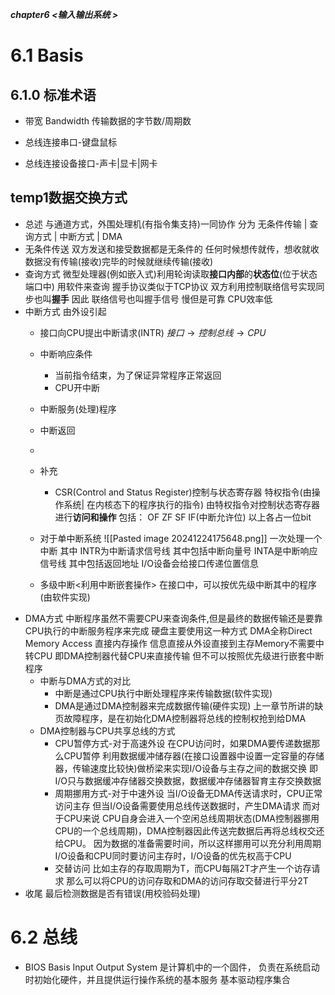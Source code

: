 ***chapter6 <输入输出系统 >***
# 6.1 Basis
## 6.1.0 标准术语
- 带宽 Bandwidth
	传输数据的字节数/周期数

- 总线连接串口-键盘鼠标
- 总线连接设备接口-声卡|显卡|网卡
## temp1数据交换方式
- 总述
	与通道方式，外围处理机(有指令集支持)一同协作
	分为
	无条件传输 | 查询方式 | 中断方式 | DMA
- 无条件传送
	双方发送和接受数据都是无条件的
	任何时候想传就传，想收就收
	数据没有传输(接收)完毕的时候就继续传输(接收)
- 查询方式
	微型处理器(例如嵌入式)利用轮询读取**接口内部**的**状态位**(位于状态端口中) 
	用软件来查询
	握手协议类似于TCP协议
	双方利用控制联络信号实现同步也叫**握手**
	因此 联络信号也叫握手信号
	慢但是可靠 CPU效率低
- 中断方式
	由外设引起
	- 接口向CPU提出中断请求(INTR)
		$接口\rightarrow 控制总线 \rightarrow CPU$
	- 中断响应条件
		- 当前指令结束，为了保证异常程序正常返回
		- CPU开中断
	- 中断服务(处理)程序
		
	- 中断返回
	-
	- 补充
		- CSR(Control and Status Register)控制与状态寄存器
			特权指令(由操作系统| 在内核态下的程序执行的指令)
			由特权指令对控制状态寄存器进行**访问和操作**
			包括：
				OF ZF SF IF(中断允许位)
				以上各占一位bit
			
	- 对于单中断系统
		![[Pasted image 20241224175648.png]]
		一次处理一个中断
		其中
		INTR为中断请求信号线 其中包括中断向量号
		INTA是中断响应信号线 其中包括返回地址
		I/O设备会给接口传递位置信息
	- 多级中断<利用中断嵌套操作>
		在接口中，可以按优先级中断其中的程序(由软件实现)
- DMA方式
	中断程序虽然不需要CPU来查询条件,但是最终的数据传输还是要靠CPU执行的中断服务程序来完成
	硬盘主要使用这一种方式
	DMA全称Direct Memory Access 直接内存操作
	信息直接从外设直接到主存Memory不需要中转CPU
	即DMA控制器代替CPU来直接传输
	但不可以按照优先级进行嵌套中断程序
	- 中断与DMA方式的对比
		- 中断是通过CPU执行中断处理程序来传输数据(软件实现)
		- DMA是通过DMA控制器来完成数据传输(硬件实现)
	上一章节所讲的缺页故障程序，是在初始化DMA控制器将总线的控制权抢到给DMA
	- DMA控制器与CPU共享总线的方式
		- CPU暂停方式-对于高速外设
			在CPU访问时，如果DMA要传递数据那么CPU暂停
			利用数据缓冲储存器(在接口设置器中设置一定容量的存储器，传输速度比较快)做桥梁来实现I/O设备与主存之间的数据交换
			即I/O只与数据缓冲存储器交换数据，数据缓冲存储器智育主存交换数据
		- 周期挪用方式-对于中速外设
			当I/O设备无DMA传送请求时，CPU正常访问主存
			但当I/O设备需要使用总线传送数据时，产生DMA请求
			而对于CPU来说 CPU自身会进入一个空闲总线周期状态(DMA控制器挪用CPU的一个总线周期)，DMA控制器因此传送完数据后再将总线权交还给CPU。
			因为数据的准备需要时间，所以这样挪用可以充分利用周期
			I/O设备和CPU同时要访问主存时，I/O设备的优先权高于CPU
		- 交替访问
				比如主存的存取周期为T，而CPU每隔2T才产生一个访存请求
				那么可以将CPU的访问存取和DMA的访问存取交替进行平分2T
- 收尾
	最后检测数据是否有错误(用校验码处理)

# 6.2 总线
















- BIOS
	Basis Input Output System
	是计算机中的一个固件，
	负责在系统启动时初始化硬件，并且提供运行操作系统的基本服务
	基本驱动程序集合